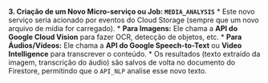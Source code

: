 **3. Criação de um Novo Micro-serviço ou Job: `MEDIA_ANALYSIS`**
    *   Este novo serviço seria acionado por eventos do Cloud Storage (sempre que um novo arquivo de mídia for carregado).
    *   **Para Imagens:** Ele chama a **API do Google Cloud Vision** para fazer OCR, detecção de objetos, etc.
    *   **Para Áudios/Vídeos:** Ele chama a **API do Google Speech-to-Text** ou **Video Intelligence** para transcrever o conteúdo.
    *   Os resultados (texto extraído da imagem, transcrição do áudio) são salvos de volta no documento do Firestore, permitindo que o `API_NLP` analise esse novo texto.